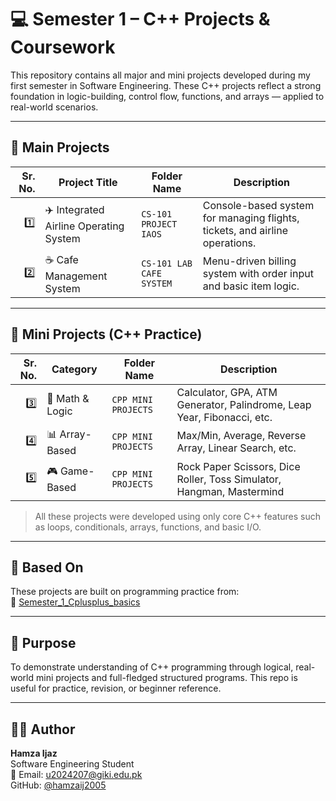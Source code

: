# 💻 Semester 1 – C++ Projects & Coursework

This repository contains all major and mini projects developed during my first semester in Software Engineering. These C++ projects reflect a strong foundation in logic-building, control flow, functions, and arrays — applied to real-world scenarios.

---

## 🚀 Main Projects

| Sr. No. | Project Title                      | Folder Name               | Description |
|--------:|------------------------------------|----------------------------|-------------|
| 1️⃣      | ✈️ Integrated Airline Operating System | `CS-101 PROJECT IAOS`       | Console-based system for managing flights, tickets, and airline operations. |
| 2️⃣      | ☕ Cafe Management System            | `CS-101 LAB CAFE SYSTEM`    | Menu-driven billing system with order input and basic item logic. |

---

## 📁 Mini Projects (C++ Practice)

| Sr. No. | Category             | Folder Name         | Description |
|--------:|----------------------|----------------------|-------------|
| 3️⃣      | 🔢 Math & Logic        | `CPP MINI PROJECTS`   | Calculator, GPA, ATM Generator, Palindrome, Leap Year, Fibonacci, etc. |
| 4️⃣      | 📊 Array-Based        | `CPP MINI PROJECTS`   | Max/Min, Average, Reverse Array, Linear Search, etc. |
| 5️⃣      | 🎮 Game-Based         | `CPP MINI PROJECTS`   | Rock Paper Scissors, Dice Roller, Toss Simulator, Hangman, Mastermind |

> All these projects were developed using only core C++ features such as loops, conditionals, arrays, functions, and basic I/O.

---

## 📎 Based On

These projects are built on programming practice from:  
🔗 [Semester_1_Cplusplus_basics](https://github.com/hamzaij2005/Semester_1_Cplusplus_basics)

---

## 🎯 Purpose

To demonstrate understanding of C++ programming through logical, real-world mini projects and full-fledged structured programs. This repo is useful for practice, revision, or beginner reference.

---

## 👨‍💻 Author

**Hamza Ijaz**  
Software Engineering Student  
📧 Email: [u2024207@giki.edu.pk](mailto:u2024207@giki.edu.pk)  
GitHub: [@hamzaij2005](https://github.com/hamzaij2005)
